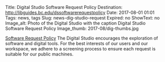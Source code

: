 Title: Digital Studio Software Request Policy
Destination: http://libguides.bc.edu/dssoftwarerequestpolicy
Date: 2017-08-01 01:01 
Tags: news, tags 
Slug: news-dig-studio-request
Expired: no
ShowText: no
Image_alt: Photo of the Digital Studio with the caption Digital Studio Software Request Policy
Image_thumb: 2017-08/dig-thumbs.jpg

<a href="http://libguides.bc.edu/dssoftwarerequestpolicy">Software Request Policy</a>
The Digital Studio encourages the exploration of software and digital tools. For the best interests of our users and our workspace, we adhere to a screening process to ensure each request is suitable for our public machines. 
